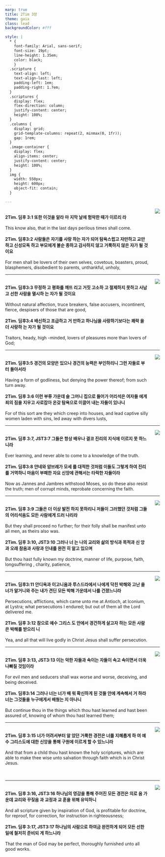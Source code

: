 ```yaml
---
marp: true
title: 2Tim 3장
theme: gaia
class: lead
backgroundColor: #fff

style: |
  * {
    font-family: Arial, sans-serif;
    font-size: 19pt;
    line-height: 1.35em;
    color: black;
    }
  .scripture {
    text-align: left;
    text-align-last: left;
    padding-left: 1em;
    padding-right: 1.7em;
  }
  .scriptures {
    display: flex;
    flex-direction: column;
    justify-content: center;
    height: 100%;
  }
  .columns {
    display: grid;
    grid-template-columns: repeat(2, minmax(0, 1fr));
    gap: 1rem;
  }
  .image-container {
    display: flex;
    align-items: center;
    justify-content: center;
    height: 100%;
  }
  img {
    width: 550px;
    height: 600px;
    object-fit: contain;
  }

---
```


<div class="columns">
  <div class="scriptures">
    <br>
    <div class="scripture">
      <b>2Tim. 딤후 3:1 또한 이것을 알라 마 지막 날에 험악한 때가 이르리 라 
      </b>
    </div>
    <br>
    <div class="scripture">This know also, that in the last days perilous times shall come. 
    </div>
    <br>
    <div class="scripture">
      <b>2Tim. 딤후3:2 사람들은 자기를 사랑 하는 자가 되어 탐욕스럽고 자만하고 교만하고 신성모독 하고 부모에게 불순 종하고 감사하지 않고 거룩하지 않은 자가 될 것이요 
      </b>
    </div>
    <br>
    <div class="scripture">For men shall be lovers of their own selves, covetous, boasters, proud, blasphemers, disobedient to parents, unthankful, unholy, 
    </div>         
  </div>
  <div class="image-container">
    <img src='../../pictures/picture_67.jpg'>
  </div>
</div>

---

<div class="columns">
  <div class="scriptures">
    <br>
    <div class="scripture">
      <b>2Tim. 딤후3:3 무정하 고 평화를 깨뜨 리고 거짓 고소하 고 절제하지 못하고 사납고 선한 사람을 멸시하 는 자가 될 것이요 
      </b>
    </div>
    <br>
    <div class="scripture">Without natural affection, truce breakers, false accusers, incontinent, fierce, despisers of those that are good, 
    </div>
    <br>
    <div class="scripture">
      <b>2Tim. 딤후3:4 배신하고 조급하고 거 만하고 하나님을 사랑하기보다는 쾌락 을 더 사랑하 는 자가 될 것이요 
      </b>
    </div>
    <br>
    <div class="scripture">Traitors, heady, high -minded, lovers of pleasures more than lovers of God; 
    </div>         
  </div>
  <div class="image-container">
    <img src='../../pictures/picture_13.jpg'>
  </div>
</div>

---

<div class="columns">
  <div class="scriptures">
    <br>
    <div class="scripture">
      <b>2Tim. 딤후3:5 경건의 모양은 있으나 경건의 능력은 부인하리니 그런 자들로 부터 돌아서라 
      </b>
    </div>
    <br>
    <div class="scripture">Having a form of godliness, but denying the power thereof; from such turn away. 
    </div>
    <br>
    <div class="scripture">
      <b>2Tim. 딤후 3:6 이런 부류 가운데 슬 그머니 집으로 들어가 어리석은 여자들 에게 죄의 짐을 지우고 사로잡아 온갖 탐욕으로 이끌어 내는 자들이 있나니 
      </b>
    </div>
    <br>
    <div class="scripture">For of this sort are they which creep into houses, and lead captive silly women laden with sins, led away with divers lusts, 
    </div>         
  </div>
  <div class="image-container">
    <img src='../../pictures/picture_136.jpg'>
  </div>
</div>

---

<div class="columns">
  <div class="scriptures">
    <br>
    <div class="scripture">
      <b>2Tim. 딤후 3:7, JST3:7 그들은 항상 배우나 결코 진리의 지식에 이르지 못 하느니라 
      </b>
    </div>
    <br>
    <div class="scripture">Ever learning, and never able to come to a knowledge of the truth. 
    </div>
    <br>
    <div class="scripture">
      <b>2Tim. 딤후3:8 얀네와 얌브레가 모세 를 대적한 것처럼 이들도 그렇게 하여 진리를 거역하니 마음이 부패한 자요 신앙에 관해서는 타락한 자들이라 
      </b>
    </div>
    <br>
    <div class="scripture">Now as Jannes and Jambres withstood Moses, so do these also resist the truth; men of corrupt minds, reprobate concerning the faith. 
    </div>         
  </div>
  <div class="image-container">
    <img src='../../pictures/picture_139.jpg'>
  </div>
</div>

---

<div class="columns">
  <div class="scriptures">
    <br>
    <div class="scripture">
      <b>2Tim. 딤후 3:9 그들은 더 이상 발전 하지 못하리니 저들이 그러했던 것처럼 그들의 어리석음도 모든 사람에게 드러 나리라 
      </b>
    </div>
    <br>
    <div class="scripture">But they shall proceed no further; for their folly shall be manifest unto all men, as theirs also was. 
    </div>
    <br>
    <div class="scripture">
      <b>2Tim. 딤후 3:10, JST3:10 그러나 너 는 나의 교리와 삶의 방식과 목적과 신 앙과 오래 참음과 사랑과 인내를 완전 히 알고 있으며 
      </b>
    </div>
    <br>
    <div class="scripture">But thou hast fully known my doctrine, manner of life, purpose, faith, longsuffering , charity, patience, 
    </div>         
  </div>
  <div class="image-container">
    <img src='../../pictures/picture_87.jpg'>
  </div>
</div>

---

<div class="columns">
  <div class="scriptures">
    <br>
    <div class="scripture">
      <b>2Tim. 딤후3:11 안디옥과 이고니움과 루스드라에서 나에게 닥친 박해와 고난 을 너가 알거니와 주는 내가 견딘 모든 박해 가운데서 나를 건졌느니라 
      </b>
    </div>
    <br>
    <div class="scripture">Persecutions, afflictions, which came unto me at Antioch, at Iconium, at Lystra; what persecutions I endured; but out of them all the Lord delivered me. 
    </div>
    <br>
    <div class="scripture">
      <b>2Tim. 딤후 3:12 참으로 예수 그리스 도 안에서 경건하게 살고자 하는 모든 사람은 박해를 받으리 니 
      </b>
    </div>
    <br>
    <div class="scripture">Yea, and all that will live godly in Christ Jesus shall suffer persecution. 
    </div>         
  </div>
  <div class="image-container">
    <img src='../../pictures/picture_12.jpg'>
  </div>
</div>

---

<div class="columns">
  <div class="scriptures">
    <br>
    <div class="scripture">
      <b>2Tim. 딤후 3:13, JST3:13 이는 악한 자들과 속이는 자들이 속고 속이면서 더욱 나빠질 것임이라 
      </b>
    </div>
    <br>
    <div class="scripture">For evil men and seducers shall wax worse and worse, deceiving, and being deceived. 
    </div>
    <br>
    <div class="scripture">
      <b>2Tim. 딤후3:14 그러나 너는 너가 배 워 확신하게 된 것들 안에 계속해서 거 하라 너는 그것들을 누구에게서 배웠는 지 아나니 
      </b>
    </div>
    <br>
    <div class="scripture">But continue thou in the things which thou hast learned and hast been assured of, knowing of whom thou hast learned them; 
    </div>         
  </div>
  <div class="image-container">
    <img src='../../pictures/picture_76.jpg'>
  </div>
</div>

---

<div class="columns">
  <div class="scriptures">
    <br>
    <div class="scripture">
      <b>2Tim. 딤후 3:15 너가 어려서부터 알 았던 거룩한 경전은 너를 지혜롭게 하 여 예수 그리스도에 대한 신앙을 통해 구원에 이르게 할 수 있느니라 
      </b>
    </div>
    <br>
    <div class="scripture">And that from a child thou hast known the holy scriptures, which are able to make thee wise unto salvation through faith which is in Christ Jesus. 
    </div>
    <br>
    <div class="scripture">
      <b>
      </b>
    </div>
    <br>
    <div class="scripture">
    </div>         
  </div>
  <div class="image-container">
    <img src='../../pictures/picture_117.jpg'>
  </div>
</div>

---

<div class="columns">
  <div class="scriptures">
    <br>
    <div class="scripture">
      <b>2Tim. 딤후 3:16, JST3:16 하나님의 영감을 통해 주어진 모든 경전은 의로 움 가운데 교리와 꾸짖음 과 교정과 교 훈을 위해 유익하니 
      </b>
    </div>
    <br>
    <div class="scripture">And all scripture given by inspiration of God, is profitable for doctrine, for reproof, for correction, for instruction in righteousness; 
    </div>
    <br>
    <div class="scripture">
      <b>2Tim. 딤후 3:17, JST3:17 하나님의 사람으로 하여금 완전하게 되어 모든 선한 일에 철저히 준비되 게 하느니라 
      </b>
    </div>
    <br>
    <div class="scripture">That the man of God may be perfect, thoroughly furnished unto all good works.
    </div>         
  </div>
  <div class="image-container">
    <img src='../../pictures/picture_6.jpg'>
  </div>
</div>

